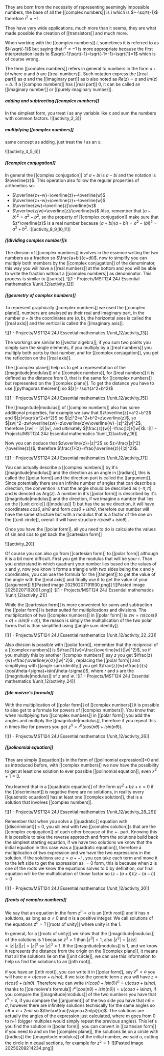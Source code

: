 They are born from the necessity of representing seemingly impossible numbers, the base of all the [[complex numbers]] is $i$ which is $+-\sqrt{-1}$ therefore $i^2=-1$.

They have very wide applications, much more than it seems, they are what made possible the creation of [[transistors]] and much more.

When working with the [[complex numbers]] $i$, sometimes it is referred to as $i=\sqrt{-1}$ but saying that $i^2=-1$ is more appropriate because the first interpretation leads to $\sqrt{-1}\sqrt{-1}=\sqrt{-1*-1}=\sqrt{1}=1$ which is of course wrong.

The term [[complex numbers]] refers in general to numbers in the form $a+bi$ where $a$ and $b$ are [[real numbers]]. Such notation express the [[real part]] as $a$ and the [[imaginary part]] as b also noted as $Re(z)=a$ and $Im(z)=b$. If a [[complex numbers]] has [[real part]] 0, it can be called an [[imaginary number]] or [[purely imaginary number]].

##### adding and subtracting [[complex numbers]]

In the simplest form, you treat $i$ as any variable like $x$ and sum the numbers with common factors.
![[activity_2_3]]

##### multiplying [[complex numbers]]

same concept as adding, just treat the $i$ as an $x$.

![[activity_4_5_6]]

##### [[complex conjugation]]

In general the [[complex conjugation]] of $a+bi$ is $a-bi$ and the notation is $\overline{z}$. This operation also follow the regular properties of arithmetics so:
- $\overline{z+-w}=\overline{z}+-\overline{w}$
- $\overline{z+-w}=\overline{z}+-\overline{w}$
- $\overline{zw}=\overline{z}\overline{w}$
- $\overline{z/w}=\overline{z}/\overline{w}$
Also, remember that $(a-b)^2=a^2-b^2$, so the property of [[complex conjugation]] make sure that $z*\overline{z}$ is a real number because $(a+bi)(a-bi)=a^2-(bi)^2=a^2+b^2$.
![[activity_8_9_10_11]]

##### [[dividing complex number]]s

The division of [[complex numbers]] involves in the essence writing the two numbers as a fraction so $\frac{a+bi}{c+di}$, now to simplify you can multiply both members by the [[complex conjugation]] of the denominator, this way you will have a [[real numbers]] at the bottom and you will be able to write the fraction without a [[complex numbers]] as denominator. This process is similar to [[surds]].
![[1 - Projects/MST124 24J Essential mathematics 1/unit_12/activity_12]]

##### [[geometry of complex numbers]]

To represent graphically [[complex numbers]] we used the [[complex plane]], numbers are analysed as their real and imaginary part, in the number $a+bi$ the coordinates are $(a,b)$, the horizontal axes is called the [[real axis]] and the vertical is called the [[imaginary axis]].

![[1 - Projects/MST124 24J Essential mathematics 1/unit_12/activity_13]]

The workings are similar to [[vector algebra]], if you sum two points you simply sum the single elements, if you multiply by a [[real numbers]] you multiply both parts by that number, and for [[complex conjugation]], you get the reflection on the [[real axis]].

The [[complex plane]] help us to get a representation of the [[magnitude|modulus]] of a [[complex numbers]], for [[real numbers]] it is defined as the distance from 0, that is the same for [[complex numbers]] but represented on the [[complex plane]]. To get the distance you have to use [[pythagoras theorem]] so $|z|= \sqrt{a^2+b^2}$

![[1 - Projects/MST124 24J Essential mathematics 1/unit_12/activity_15]]

The [[magnitude|modulus]] of [[complex numbers]] also has some additional properties, for example we saw that $z\overline{z}=a^2+b^2$ and $|z|=\sqrt{a^2+b^2}$ so $|z|^2=a^2+b^2=z\overline{z}$, so $|zw|^2=zw\overline{zw}=z\overline{z}w\overline{w}=|z|^2|w|^2$, therefore $|zw|=|z||w|$, and ultimately $|\frac{z}{w}|=\frac{|z|}{|w|}$.
![[1 - Projects/MST124 24J Essential mathematics 1/unit_12/activity_16]]

Now you can deduce that $z\overline{z}=|z|^2$ so $z=\frac{|z|^2}{\overline{z}}$, therefore $\frac{1}{z}=\frac{\overline{z}}{|z|^2}$.

![[1 - Projects/MST124 24J Essential mathematics 1/unit_12/activity_17]]

You can actually describe a [[complex numbers]] by it's [[magnitude|modulus]] and the direction as an angle in [[radian]], this is called the [[polar form]] and the direction part is called the [[argument]]. Since potentially there are an infinite number of angles that can describe a direction, the convention is that the angle should be described as $(-\pi,\pi]$ and is denoted as Arg(z).
A number in it's [[polar form]] is described by it's [[magnitude|modulus]] and the direction, if we imagine a number that lies on the [[unit circle]] ([[modulus]] 1) but has the same direction, it will have coordinates $cos\theta, sin\theta$  and form $cos\theta+isin\theta$, therefore our number will have the same structure but with a modulus that is a factor of the one on the [[unit circle]], overall it will have structure $r(cos\theta+isin\theta)$ .

Once you have the [[polar form]], all you need to do is calculate the values of sin and cos to get back the [[cartesian form]]

![[activity_20]]

Of course you can also go from [[cartesian form]] to [[polar form]] although it is a bit more difficult. First you get the modulus that will be your r. Than you understand in which quadrant your number lies based on the values of x and y, now you know it forms a triangle with two sides being the x and y coordinates, you can use the formula for the [[tangent]] to get the value of the angle with the [[real axis]] and finally use it to get the value of your [[argument]]
![[Pasted image 20250207191930.png]]
![[Pasted image 20250207192001.png]]
![[1 - Projects/MST124 24J Essential mathematics 1/unit_12/activity_21]]

While the [[cartesian form]] is more convenient for sums and subtraction the [[polar form]]  is better suited for multiplications and divisions.
The multiplication of two [[complex numbers]] in [[polar form]] is $zw=rs(cos(\theta+\sigma)+isin(\theta+\sigma))$, the reason is simply the multiplication of the two polar forms that is than simplified using [[angle sum identity]].

![[1 - Projects/MST124 24J Essential mathematics 1/unit_12/activity_22_23]]

Also division is possible with [[polar form]], remember that the reciprocal of a [[complex numbers]] is $\frac{1}{w}=\frac{\overline{w}}{|w|^2}$, so if you multiply this by another [[complex numbers]] say $z$ you get $\frac{z}{w}=\frac{\overline{w}z}{|w|^2}$ , replacing the [[polar form]] and simplifying with [[angle sum identity]] you get $\frac{z}{w}=\frac{r}{s}(cos(\theta-\sigma)+isin(\theta-\sigma))$, where $r$ and $s$ are the [[magnitude|modulus]] of $z$ and $w$.
![[1 - Projects/MST124 24J Essential mathematics 1/unit_12/activity_24]]

##### [[de moivre's formula]]

With the multiplication of [[polar form]] of [[complex numbers]] it is possible to also get to a formula for powers of [[complex numbers]].
You know that when multiplying two [[complex numbers]] in [[polar form]] you add the angles and multiply the [[magnitude|modulus]], therefore if you repeat this n times like for powers you get $z^n=r^n(cos(n\theta)+isin(n\theta))$.

![[1 - Projects/MST124 24J Essential mathematics 1/unit_12/activity_26]]

##### [[polinomial equation]]

They are simply [[equation]]s in the form of [[polinomial expression]]=0 and as introduced before, with [[complex numbers]] we now have the possibility to get at least one solution to ever possible [[polinomial equation]], even $x^2+1=0$.


You learned that in a [[quadratic equation]] of the form $az^2+bz+c=0$ if the [[discriminant]] is negative there are no solutions, in reality every [[quadratic equation]] has at least one [[complex solution]], that is a solution that involves [[complex numbers]].

![[1 - Projects/MST124 24J Essential mathematics 1/unit_12/activity_28_29]]

Remember that when you solve a [[quadratic]] equation with [[discriminant]] < 0, you sill end with two [[complex solution]]s that are the [[complex conjugation]] of each other because of the +- part. Knowing this it is possible to take the reverse approach and from the solutions build back the simplest starting equation, if we have two solutions we know that the initial equation in this case was a [[quadratic equation]], therefore a multiplication of two expression and we have the two expressions in the solution. if the solutions are $z=a+-i$ , you can take each term and move it to the left side to get the expression as $=0$ form, this is because when $z$ is one of the roots we know the equations solves to 0 by definition, our final equation will be the multiplication of those factor so $(z-(a+i))(z-(a-i))=0$ 

![[1 - Projects/MST124 24J Essential mathematics 1/unit_12/activity_30]]

##### [[roots of complex numbers]]

We say that an equation in the form $z^n=a$ is an [[nth root]] and it has n solutions, as long as $a\neq 0$ and n is a positive integer.
We call solutions of the equations $z^n=1$ [[roots of unity]] where unity is the 1.

In general, for a [[roots of unity]] we know that the [[magnitude|modulus]] of the solutions is 1 because $z^3=1$ than $|z^3|=1$, also $|z^3|=|zzz|=|z||z||z|=|z|^3$ so $|z|^3=1$. If the [[magnitude|modulus]] is 1, and we know it represents the distance from the origin on the [[complex plane]], it means that all the solutions lie on the [[unit circle]], we can use this information to help us find the solutions to an [[nth root]].

if you have an [[nth root]], you can write it in [[polar form]], say $z^n=a$ you will have $a=u(cos\sigma+isin\sigma)$, if we take the generic term z you will have $z=r(cos\theta+isin\theta)$.
Therefore we can write $(r(cos\theta+isin\theta))^n=u(cos\sigma+isin\sigma)$, thanks to [[de moivre's formula]] $r^n(cos(n\theta)+isin(n\theta))=u(cos\sigma+isin\sigma)$, if you compare the [[magnitude|modulus]] of the two numbers you have that $r^n=u$, if you compare the [[argument]] of the two side you have that $n\theta=\sigma$, however there are infinitely solutions technically for the same angles so $n\theta=\sigma+2m\pi$ so $\theta=\frac{\sigma+2m\pi}{n}$. The solutions are actually the angles of the expression just calculated, where m goes from 0 to n-1 (bigger multiples would simply repeat the previous angles).
This let's you find the solution in [[polar form]], you can convert in [[cartesian form]] if you need to and on the [[complex plane]], the solutions lie on a circle with [[radius]] the [[magnitude|modulus]] of the initial number, we said $u$, cutting the circle in n equal sections, for example for $z^5=1$:
![[Pasted image 20250209214234.png]]



